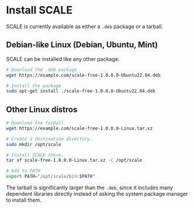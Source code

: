# Install SCALE

SCALE is currently available as either a `.deb` package or a tarball.

## Debian-like Linux (Debian, Ubuntu, Mint)

SCALE can be installed like any other package:

```bash
# Download the .deb package
wget https://example.com/scale-free-1.0.0.0-Ubuntu22.04.deb

# Install the package
sudo apt-get install ./scale-free-1.0.0.0-Ubuntu22.04.deb
```

## Other Linux distros

```bash
# Download the tarball
wget https://example.com/scale-free-1.0.0.0-Linux.tar.xz

# Create a destination directory.
sudo mkdir /opt/scale

# Install SCALE there.
tar xf scale-free-1.0.0.0-Linux.tar.xz -C /opt/scale

# Add to PATH
export PATH="/opt/scale/bin:$PATH"
```

The tarball is significantly larger than the `.deb`, since it includes many dependent libraries directly instead of asking the system package manager to install them.

